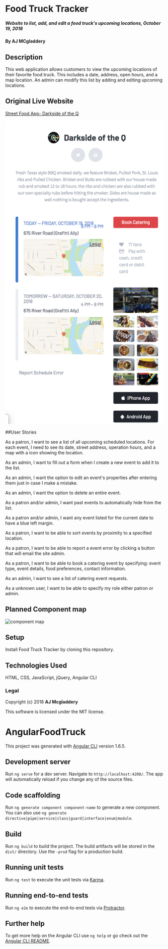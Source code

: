 # Food Truck Tracker

##### Website to list, add, and edit a food truck's upcoming locations, October 19, 2018

#### By AJ MCgladdery

## Description

This web application allows customers to view the upcoming locations of their favorite food truck. This includes a date, address, open hours, and a map location. An admin can modify this list by adding and editing upcoming locations.

## Original Live Website
[Street Food App- Darkside of the Q](https://streetfoodapp.com/eugene/darkside-of-the-q)

![screenshot of live site](https://github.com/amcgladd/angular-food-truck/blob/master/images/Screen%20Shot%202018-10-19%20at%208.37.32%20AM.png)

##User Stories

As a patron, I want to see a list of all upcoming scheduled locations. For each event, I need to see its date, street address, operation hours, and a map with a icon showing the location.

As an admin, I want to fill out a form when I create a new event to add it to the list.

As an admin, I want the option to edit an event's properties after entering them just in case I make a mistake.

As an admin, I want the option to delete an entire event.

As a patron and/or admin, I want past events to automatically hide from the list.

As a patron and/or admin, I want any event listed for the current date to have a blue left margin.

As a patron, I want to be able to sort events by proximity to a specified location.

As a patron, I want to be able to report a event error by clicking a button that will email the site admin.

As a patron, I want to be able to book a catering event by specifying: event type, event details, food preferences, contact information.

As an admin, I want to see a list of catering event requests.

As a unknown user, I want to be able to specify my role either patron or admin.

## Planned Component map

![component map]()

## Setup

Install Food Truck Tracker by cloning this repository.

## Technologies Used

HTML, CSS, JavaScript, jQuery, Angular CLI

### Legal

Copyright (c) 2018 **AJ Mcgladdery**

This software is licensed under the MIT license.



# AngularFoodTruck

This project was generated with [Angular CLI](https://github.com/angular/angular-cli) version 1.6.5.

## Development server

Run `ng serve` for a dev server. Navigate to `http://localhost:4200/`. The app will automatically reload if you change any of the source files.

## Code scaffolding

Run `ng generate component component-name` to generate a new component. You can also use `ng generate directive|pipe|service|class|guard|interface|enum|module`.

## Build

Run `ng build` to build the project. The build artifacts will be stored in the `dist/` directory. Use the `-prod` flag for a production build.

## Running unit tests

Run `ng test` to execute the unit tests via [Karma](https://karma-runner.github.io).

## Running end-to-end tests

Run `ng e2e` to execute the end-to-end tests via [Protractor](http://www.protractortest.org/).

## Further help

To get more help on the Angular CLI use `ng help` or go check out the [Angular CLI README](https://github.com/angular/angular-cli/blob/master/README.md).
